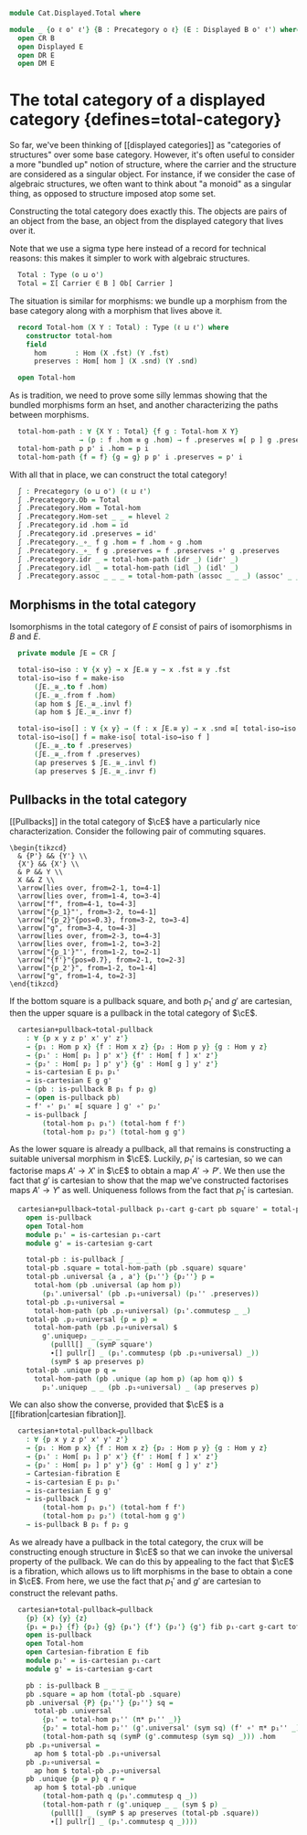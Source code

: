 <!--
```agda
open import Cat.Displayed.Cartesian
open import Cat.Diagram.Pullback
open import Cat.Displayed.Base
open import Cat.Prelude

import Cat.Displayed.Reasoning as DR
import Cat.Displayed.Morphism as DM
import Cat.Reasoning as CR
```
-->

```agda
module Cat.Displayed.Total where

module _ {o ℓ o' ℓ'} {B : Precategory o ℓ} (E : Displayed B o' ℓ') where
  open CR B
  open Displayed E
  open DR E
  open DM E
```

# The total category of a displayed category {defines=total-category}

So far, we've been thinking of [[displayed categories]] as "categories of
structures" over some base category. However, it's often useful to
consider a more "bundled up" notion of structure, where the carrier and
the structure are considered as a singular object. For instance, if we
consider the case of algebraic structures, we often want to think about
"a monoid" as a singular thing, as opposed to structure imposed atop
some set.

Constructing the total category does exactly this. The objects
are pairs of an object from the base, an object from the displayed
category that lives over it.

Note that we use a sigma type here instead of a record for technical
reasons: this makes it simpler to work with algebraic structures.

```agda
  Total : Type (o ⊔ o')
  Total = Σ[ Carrier ∈ B ] Ob[ Carrier ]
```

The situation is similar for morphisms: we bundle up a morphism from the
base category along with a morphism that lives above it.

```agda
  record Total-hom (X Y : Total) : Type (ℓ ⊔ ℓ') where
    constructor total-hom
    field
      hom       : Hom (X .fst) (Y .fst)
      preserves : Hom[ hom ] (X .snd) (Y .snd)

  open Total-hom
```

<!--
```agda
  unquoteDecl H-Level-Total-hom = declare-record-hlevel 2 H-Level-Total-hom (quote Total-hom)
```
-->

As is tradition, we need to prove some silly lemmas showing that
the bundled morphisms form an hset, and another characterizing
the paths between morphisms.

```agda
  total-hom-path : ∀ {X Y : Total} {f g : Total-hom X Y}
                 → (p : f .hom ≡ g .hom) → f .preserves ≡[ p ] g .preserves → f ≡ g
  total-hom-path p p' i .hom = p i
  total-hom-path {f = f} {g = g} p p' i .preserves = p' i
```

<!--
```agda
  total-hom-pathp
    : ∀ {X X' Y Y' : Total} {f : Total-hom X Y} {g : Total-hom X' Y'}
    → (p : X ≡ X') (q : Y ≡ Y')
    → (r : PathP (λ z → Hom (p z .fst) (q z .fst)) (f .hom) (g .hom))
    → PathP (λ z → Hom[ r z ] (p z .snd) (q z .snd)) (f .preserves) (g .preserves)
    → PathP (λ i → Total-hom (p i) (q i)) f g
  total-hom-pathp p q r s i .hom = r i
  total-hom-pathp p q r s i .preserves = s i
```
-->

With all that in place, we can construct the total category!

```agda
  ∫ : Precategory (o ⊔ o') (ℓ ⊔ ℓ')
  ∫ .Precategory.Ob = Total
  ∫ .Precategory.Hom = Total-hom
  ∫ .Precategory.Hom-set _ _ = hlevel 2
  ∫ .Precategory.id .hom = id
  ∫ .Precategory.id .preserves = id'
  ∫ .Precategory._∘_ f g .hom = f .hom ∘ g .hom
  ∫ .Precategory._∘_ f g .preserves = f .preserves ∘' g .preserves
  ∫ .Precategory.idr _ = total-hom-path (idr _) (idr' _)
  ∫ .Precategory.idl _ = total-hom-path (idl _) (idl' _)
  ∫ .Precategory.assoc _ _ _ = total-hom-path (assoc _ _ _) (assoc' _ _ _)
```

<!--
```agda
  πᶠ : Functor ∫ B
  πᶠ .Functor.F₀ = fst
  πᶠ .Functor.F₁ = Total-hom.hom
  πᶠ .Functor.F-id = refl
  πᶠ .Functor.F-∘ f g = refl
```
-->

## Morphisms in the total category

Isomorphisms in the total category of $E$ consist of pairs of
isomorphisms in $B$ and $E$.

```agda
  private module ∫E = CR ∫

  total-iso→iso : ∀ {x y} → x ∫E.≅ y → x .fst ≅ y .fst
  total-iso→iso f = make-iso
      (∫E._≅_.to f .hom)
      (∫E._≅_.from f .hom)
      (ap hom $ ∫E._≅_.invl f)
      (ap hom $ ∫E._≅_.invr f)

  total-iso→iso[] : ∀ {x y} → (f : x ∫E.≅ y) → x .snd ≅[ total-iso→iso f ] y .snd
  total-iso→iso[] f = make-iso[ total-iso→iso f ]
      (∫E._≅_.to f .preserves)
      (∫E._≅_.from f .preserves)
      (ap preserves $ ∫E._≅_.invl f)
      (ap preserves $ ∫E._≅_.invr f)
```

## Pullbacks in the total category

[[Pullbacks]] in the total category of $\cE$ have a particularly nice
characterization. Consider the following pair of commuting squares.

~~~{.quiver}
\begin{tikzcd}
  & {P'} && {Y'} \\
  {X'} && {X'} \\
  & P && Y \\
  X && Z \\
  \arrow[lies over, from=2-1, to=4-1]
  \arrow[lies over, from=1-4, to=3-4]
  \arrow["f", from=4-1, to=4-3]
  \arrow["{p_1}"', from=3-2, to=4-1]
  \arrow["{p_2}"{pos=0.3}, from=3-2, to=3-4]
  \arrow["g", from=3-4, to=4-3]
  \arrow[lies over, from=2-3, to=4-3]
  \arrow[lies over, from=1-2, to=3-2]
  \arrow["{p_1'}"', from=1-2, to=2-1]
  \arrow["{f'}"{pos=0.7}, from=2-1, to=2-3]
  \arrow["{p_2'}", from=1-2, to=1-4]
  \arrow["g", from=1-4, to=2-3]
\end{tikzcd}
~~~

If the bottom square is a pullback square, and both $p_1'$ and $g'$ are
cartesian, then the upper square is a pullback in the total category of
$\cE$.

```agda
  cartesian+pullback→total-pullback
    : ∀ {p x y z p' x' y' z'}
    → {p₁ : Hom p x} {f : Hom x z} {p₂ : Hom p y} {g : Hom y z}
    → {p₁' : Hom[ p₁ ] p' x'} {f' : Hom[ f ] x' z'}
    → {p₂' : Hom[ p₂ ] p' y'} {g' : Hom[ g ] y' z'}
    → is-cartesian E p₁ p₁'
    → is-cartesian E g g'
    → (pb : is-pullback B p₁ f p₂ g)
    → (open is-pullback pb)
    → f' ∘' p₁' ≡[ square ] g' ∘' p₂'
    → is-pullback ∫
        (total-hom p₁ p₁') (total-hom f f')
        (total-hom p₂ p₂') (total-hom g g')
```

As the lower square is already a pullback, all that remains is
constructing a suitable universal morphism in $\cE$. Luckily, $p_1'$
is cartesian, so we can factorise maps $A' \to X'$ in $\cE$ to obtain
a map $A' \to P'$. We then use the fact that $g'$ is cartesian to show
that the map we've constructed factorises maps $A' \to Y'$ as well.
Uniqueness follows from the fact that $p_1'$ is cartesian.

```agda
  cartesian+pullback→total-pullback p₁-cart g-cart pb square' = total-pb where
    open is-pullback
    open Total-hom
    module p₁' = is-cartesian p₁-cart
    module g' = is-cartesian g-cart

    total-pb : is-pullback ∫ _ _ _ _
    total-pb .square = total-hom-path (pb .square) square'
    total-pb .universal {a , a'} {p₁''} {p₂''} p =
      total-hom (pb .universal (ap hom p))
        (p₁'.universal' (pb .p₁∘universal) (p₁'' .preserves))
    total-pb .p₁∘universal =
      total-hom-path (pb .p₁∘universal) (p₁'.commutesp _ _)
    total-pb .p₂∘universal {p = p} =
      total-hom-path (pb .p₂∘universal) $
        g'.uniquep₂ _ _ _ _ _
          (pulll[] _ (symP square')
          ∙[] pullr[] _ (p₁'.commutesp (pb .p₁∘universal) _))
          (symP $ ap preserves p)
    total-pb .unique p q =
      total-hom-path (pb .unique (ap hom p) (ap hom q)) $
        p₁'.uniquep _ _ (pb .p₁∘universal) _ (ap preserves p)
```

We can also show the converse, provided that $\cE$ is a [[fibration|cartesian fibration]].

```agda
  cartesian+total-pullback→pullback
    : ∀ {p x y z p' x' y' z'}
    → {p₁ : Hom p x} {f : Hom x z} {p₂ : Hom p y} {g : Hom y z}
    → {p₁' : Hom[ p₁ ] p' x'} {f' : Hom[ f ] x' z'}
    → {p₂' : Hom[ p₂ ] p' y'} {g' : Hom[ g ] y' z'}
    → Cartesian-fibration E
    → is-cartesian E p₁ p₁'
    → is-cartesian E g g'
    → is-pullback ∫
        (total-hom p₁ p₁') (total-hom f f')
        (total-hom p₂ p₂') (total-hom g g')
    → is-pullback B p₁ f p₂ g
```

As we already have a pullback in the total category, the crux will be
constructing enough structure in $\cE$ so that we can invoke the universal
property of the pullback. We can do this by appealing to the fact that
$\cE$ is a fibration, which allows us to lift morphisms in the base
to obtain a cone in $\cE$. From here, we use the fact that $p_1'$ and
$g'$ are cartesian to construct the relevant paths.

```agda
  cartesian+total-pullback→pullback
    {p} {x} {y} {z}
    {p₁ = p₁} {f} {p₂} {g} {p₁'} {f'} {p₂'} {g'} fib p₁-cart g-cart total-pb = pb where
    open is-pullback
    open Total-hom
    open Cartesian-fibration E fib
    module p₁' = is-cartesian p₁-cart
    module g' = is-cartesian g-cart

    pb : is-pullback B _ _ _ _
    pb .square = ap hom (total-pb .square)
    pb .universal {P} {p₁''} {p₂''} sq =
      total-pb .universal
        {p₁' = total-hom p₁'' (π* p₁'' _)}
        {p₂' = total-hom p₂'' (g'.universal' (sym sq) (f' ∘' π* p₁'' _))}
        (total-hom-path sq (symP (g'.commutesp (sym sq) _))) .hom
    pb .p₁∘universal =
      ap hom $ total-pb .p₁∘universal
    pb .p₂∘universal =
      ap hom $ total-pb .p₂∘universal
    pb .unique {p = p} q r =
      ap hom $ total-pb .unique
        (total-hom-path q (p₁'.commutesp q _))
        (total-hom-path r (g'.uniquep _ _ (sym $ p) _
          (pulll[] _ (symP $ ap preserves (total-pb .square))
          ∙[] pullr[] _ (p₁'.commutesp q _))))
```

<!--
```agda
module _ {o ℓ o' ℓ'} {B : Precategory o ℓ} {E : Displayed B o' ℓ'} where
  open CR B

  instance
    Funlike-Total-hom
      : ∀ {ℓ'' ℓ'''} {A : Type ℓ''} {B : A → Type ℓ'''}
      → {X Y : Total E} ⦃ i : Funlike (Hom (X .fst) (Y .fst)) A B ⦄
      → Funlike (Total-hom E X Y) A B
    Funlike-Total-hom ⦃ i ⦄ .Funlike._#_ f x = f .Total-hom.hom # x

    H-Level-Total-hom' : ∀ {X Y} {n} → H-Level (Total-hom E X Y) (2 + n)
    H-Level-Total-hom' = H-Level-Total-hom E
```
-->
